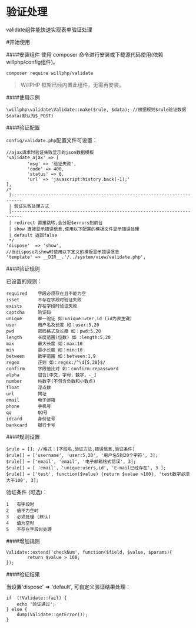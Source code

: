 # 验证处理

validate组件能快速实现表单验证处理

#开始使用

####安装组件
使用 composer 命令进行安装或下载源代码使用(依赖willphp/config组件)。

    composer require willphp/validate

> WillPHP 框架已经内置此组件，无需再安装。

####使用示例

    \willphp\validate\Validate::make($rule, $data); //根据规则$rule验证数据$data(默认为$_POST)

####验证配置

`config/validate.php`配置文件可设置：
	
	//ajax请求时验证失败显示的json数据模板
	'validate_ajax' => [
			'msg' => '验证失败',
			'code' => 400,
			'status' => 0,
			'url' => 'javascript:history.back(-1);'
	],
	/*
	 |--------------------------------------------------------------------------
	 | 验证失败处理方式
	 |--------------------------------------------------------------------------
	 | redirect 直接跳转,会分配$errors到前台
	 | show 直接显示错误信息,使用以下配置的模板文件显示错误处理
	 | default 返回false
	 */
	'dispose'  => 'show',
	//当dispose为show时使用以下定义的模板显示错误信息
	'template' => __DIR__.'/../system/view/validate.php',		

####验证规则

已设置的规则：

	required	字段必须存在且不能为空
	isset 		不存在字段时验证失败
	exists		存在字段时验证失败
	captcha		验证码
	unique		唯一验证 如:unique:user,id (id为表主键）
	user		用户名及长度 如：user:5,20
	pwd			密码格式及长度 如：pwd:5,20
	length		长度范围(位数) 如 :length:5,20
	max			最大长度 如：max:10
	min			最小长度 如：min:10
	between		数字范围 如：between:1,9
	regex		正则 如：regex:/^\d{5,20}$/ 
	confirm		字段值比对 如：confirm:repassword
	alpha		包含[中文，字母，数字，-_]
	number		纯数字(不包含负数和小数点)
	float		浮点数
	url			网址
	email		电子邮箱
	phone		手机号
	qq			QQ号
	idcard		身份证号
	bankcard	银行卡号


####规则设置

	$rule = []; //格式：[字段名,验证方法,错误信息,验证条件]
	$rule[] = ['username', 'user:5,20', '用户名5到20个字符', 3];
	$rule[] = ['email', 'email', '电子邮箱格式错误', 3];
	$rule[] = [ 'email', 'unique:users,id', 'E-mail已经存在', 3 ];
	$rule[] = ['test', function($value) {return $value >100}, 'test数字必须大于100', 3];

验证条件 (可选)： 

	1	有字段时 
	2	值不为空时
	3	必须处理 (默认)
	4	值为空时
	5   不存在字段时处理

####增加规则

	Validate::extend('checkNum', function($field, $value, $params){			
			return $value > 100; 
	});

####验证结果

当设置'dispose'  => 'default', 可自定义验证结果处理：

	if  (!Validate::fail) {
		echo '验证通过';
	} else {
		dump(Validate::getError());
	}